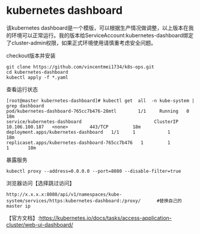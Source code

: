#  kubernetes dashboard
该kubernetes dashboard是一个模版，可以根据生产情况做调整，以上版本在我的环境可以正常运行。我的版本给ServiceAccount:kubernetes-dashboard绑定了cluster-admin权限，如果正式环境使用请慎重考虑安全问题。

checkout版本并安装

```
git clone https://github.com/vincentmei1734/k8s-ops.git
cd kubernetes-dashboard
kubectl apply -f *.yaml
```

查看运行状态
```
[root@master kubernetes-dashboard]# kubectl get  all  -n kube-system | grep dashboard
pod/kubernetes-dashboard-765cc7b476-28mtl        1/1     Running   0          18m
service/kubernetes-dashboard                           ClusterIP   10.106.100.187   <none>        443/TCP         18m
deployment.apps/kubernetes-dashboard   1/1     1            1           18m
replicaset.apps/kubernetes-dashboard-765cc7b476   1         1         1       18m
```
暴露服务

```
kubectl proxy --address=0.0.0.0 --port=8080 --disable-filter=true
```
浏览器访问【选择跳过访问】
```
http://x.x.x.x:8080/api/v1/namespaces/kube-system/services/https:kubernetes-dashboard:/proxy/      #替换自己的master ip
```



【官方文档】:https://kubernetes.io/docs/tasks/access-application-cluster/web-ui-dashboard/